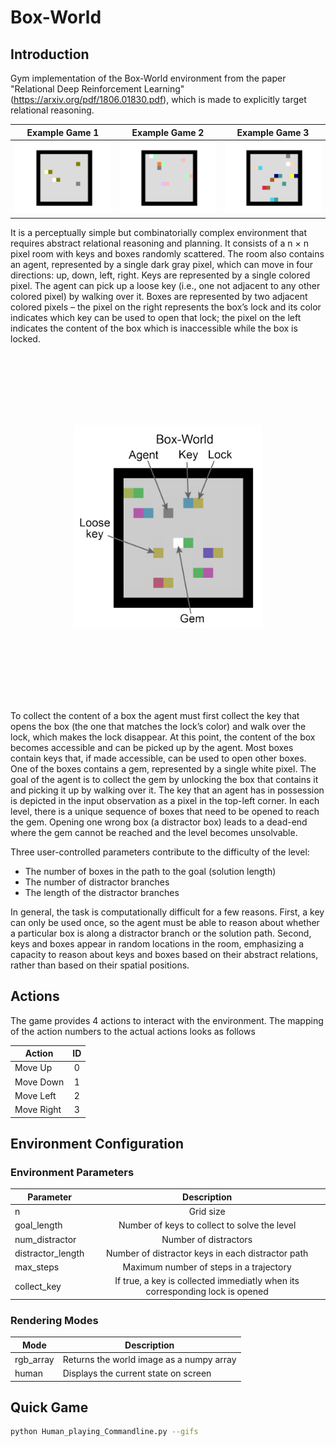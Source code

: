 # Box-World

## Introduction

Gym implementation of the Box-World environment from the paper "Relational Deep Reinforcement Learning" (https://arxiv.org/pdf/1806.01830.pdf), which is made to explicitly target relational reasoning.

| Example Game 1 | Example Game 2 | Example Game 3 |
| :---: | :---: | :---: 
| ![Game 1](/examples/round_easy.gif?raw=true) | ![Game 2](/examples/round_medium.gif?raw=true) | ![Game 3](/examples/round_hard.gif?raw=true) |

It is a perceptually simple but combinatorially complex environment that requires abstract relational reasoning and planning. It consists of a n × n pixel room with keys and boxes randomly scattered. The room also contains an agent, represented by a single dark gray pixel, which can move in four directions: up, down, left, right. Keys are represented by a single colored pixel. The agent can pick up a loose key (i.e., one not adjacent to any other colored pixel) by walking over it. Boxes are represented by two adjacent colored pixels – the pixel on the right represents the box’s lock and its color indicates which key can be used to open that lock; the pixel on the left indicates the content of the box which is inaccessible while the box is locked.

<div style="padding:20%">
  <p align="center">
    <img src="/examples/box_world.png?raw=true">
  </p>
  <p align="center" id="topologyMask">
  </p>
</div>

To collect the content of a box the agent must first collect the key that opens the box (the one that matches the lock’s color) and walk over the lock, which makes the lock disappear. At this point, the content of the box becomes accessible and can be picked up by the agent. Most boxes contain keys that, if made accessible, can be used to open other boxes. One of the boxes contains a gem, represented by a single white pixel. The goal of the agent is to collect the gem by unlocking the box that contains it and picking it up by walking over it. The key that an agent has in possession is depicted in the input observation as a pixel in the top-left corner. In each level, there is a unique sequence of boxes that need to be opened to reach the gem. Opening one wrong box (a distractor box) leads to a dead-end where the gem cannot be reached and the level becomes unsolvable.

Three user-controlled parameters contribute to the difficulty of the level:
 - The number of boxes in the path to the goal (solution length) 
 - The number of distractor branches 
 - The length of the distractor branches

In general, the task is computationally difficult for a few reasons. First, a key can only be used once, so the agent must be able to reason about whether a particular box is along a distractor branch or the solution path. Second, keys and boxes appear in random locations in the room, emphasizing a capacity to reason about keys and boxes based on their abstract relations, rather than based on their spatial positions.

## Actions
The game provides 4 actions to interact with the environment. 
The mapping of the action numbers to the actual actions looks as follows

 | Action       | ID    | 
 | --------     | :---: | 
 | Move Up      | 0     |  
 | Move Down    | 1     | 
 | Move Left    | 2     |   
 | Move Right   | 3     |
 
## Environment Configuration
### Environment Parameters
 | Parameter  |   Description  | 
 | --------     | :---: | 
 | n      | Grid size     |  
 | goal_length    | Number of keys to collect to solve the level| 
 | num_distractor    | Number of distractors    |   
 | distractor_length   | Number of distractor keys in each distractor path    |
 | max_steps   | Maximum number of steps in a trajectory   |
 | collect_key   | If true, a key is collected immediatly when its corresponding lock is opened |
 
 
### Rendering Modes
| Mode | Description |
| ---  | --- 
| rgb_array | Returns the world image as a numpy array 
| human | Displays the current state on screen

 ## Quick Game
 
 ```bash
 python Human_playing_Commandline.py --gifs
```
